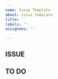 ```yaml
---
name: Issue Template
about: issue template
title: ''
labels: ''
assignees: ''

---
```


## ISSUE

## TO DO

